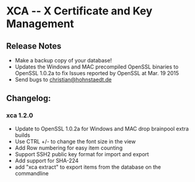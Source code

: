 # XCA -- X Certificate and Key Management

## __Release Notes__

 * Make a backup copy of your database!
 * Updates the Windows and MAC precompiled OpenSSL binaries
   to OpenSSL 1.0.2a to fix Issues reported by OpenSSL at Mar. 19 2015
 * Send bugs to christian@hohnstaedt.de

## __Changelog:__

### xca 1.2.0

 * Update to OpenSSL 1.0.2a for Windows and MAC
   drop brainpool extra builds
 * Use CTRL +/- to change the font size in the view
 * Add Row numbering for easy item counting
 * Support SSH2 public key format for import and export
 * Add support for SHA-224
 * add "xca extract" to export items from the database on the commandline
